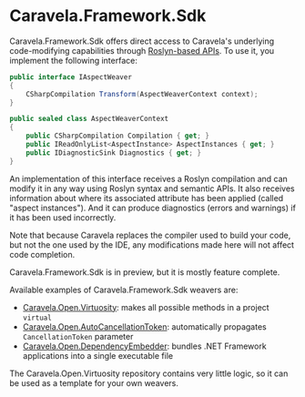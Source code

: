 # Caravela.Framework.Sdk

Caravela.Framework.Sdk offers direct access to Caravela's underlying code-modifying capabilities through [Roslyn-based APIs](https://docs.microsoft.com/en-us/dotnet/csharp/roslyn-sdk/compiler-api-model). To use it, you implement the following interface:

```c#
public interface IAspectWeaver
{
    CSharpCompilation Transform(AspectWeaverContext context);
}

public sealed class AspectWeaverContext
{
    public CSharpCompilation Compilation { get; }
    public IReadOnlyList<AspectInstance> AspectInstances { get; }
    public IDiagnosticSink Diagnostics { get; }
}
```

An implementation of this interface receives a Roslyn compilation and can modify it in any way using Roslyn syntax and semantic APIs. It also receives information about where its associated attribute has been applied (called "aspect instances"). And it can produce diagnostics (errors and warnings) if it has been used incorrectly.

Note that because Caravela replaces the compiler used to build your code, but not the one used by the IDE, any modifications made here will not affect code completion.

Caravela.Framework.Sdk is in preview, but it is mostly feature complete.

Available examples of Caravela.Framework.Sdk weavers are:

* [Caravela.Open.Virtuosity](https://github.com/postsharp/Caravela.Open.Virtuosity): makes all possible methods in a project `virtual`
* [Caravela.Open.AutoCancellationToken](https://github.com/postsharp/Caravela.Open.AutoCancellationToken): automatically propagates `CancellationToken` parameter
* [Caravela.Open.DependencyEmbedder](https://github.com/postsharp/Caravela.Open.DependencyEmbedder): bundles .NET Framework applications into a single executable file

The Caravela.Open.Virtuosity repository contains very little logic, so it can be used as a template for your own weavers.
